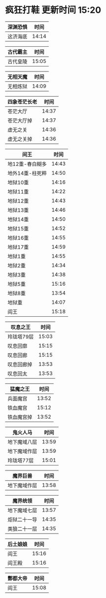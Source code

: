 # 疯狂打鞋 更新时间 15:20

| 深渊恐惧   | 时间    |
|--------|-------|
| 这济海底 | 14:14 |

| 古代霸主   | 时间    |
|--------|-------|
| 古代皇陵 | 15:05 |

| 无相天魔   | 时间    |
|--------|-------|
| 无相炼狱 | 14:09 |

| 四象苍茫长老   | 时间    |
|--------|-------|
| 苍茫大厅 | 14:37 |
| 苍茫大厅掉 | 14:37 |
| 虚无之关 | 14:36 |
| 虚无之关掉 | 14:36 |

| 间王   | 时间    |
|--------|-------|
| 地12重-春白糊多 | 14:43 |
| 地外14重-柱死粹 | 14:50 |
| 地狱10重 | 14:16 |
| 地狱11重 | 14:22 |
| 地狱12重 | 14:43 |
| 地狱13重 | 14:46 |
| 地狱14重 | 14:50 |
| 地狱15重 | 14:52 |
| 地狱16重 | 14:55 |
| 地狱17重 | 14:59 |
| 地狱1重 | 14:55 |
| 地狱2重 | 14:34 |
| 地狱3重 | 14:38 |
| 地狱5重 | 15:16 |
| 地狱8重 | 13:54 |
| 地狱重 | 14:07 |
| 阎王 | 15:18 |

| 叹息之王   | 时间    |
|--------|-------|
| 玲珑塔79层 | 15:03 |
| 叹息回廓 | 15:15 |
| 叹息回廊 | 15:15 |
| 叹息回廊掉 | 13:53 |
| 叹息回太 | 13:53 |

| 猛魔之王   | 时间    |
|--------|-------|
| 兵面魔宫 | 13:52 |
| 铁血魔宫 | 15:12 |
| 铁血魔宫掉 | 13:52 |

| 鬼火人马   | 时间    |
|--------|-------|
| 地下魔域八层 | 13:59 |
| 地下魔域作层 | 13:59 |
| 玲珑塔77层 | 15:01 |

| 魔界巨兽   | 时间    |
|--------|-------|
| 地下魔域作层 | 13:58 |

| 魔界统领   | 时间    |
|--------|-------|
| 地下魔域七层 | 13:57 |
| 炬狱二十一导 | 14:35 |
| 类狼二十一层 | 14:35 |

| 后土娘娘   | 时间    |
|--------|-------|
| 阎王 | 15:16 |
| 阎王殿 | 15:16 |

| 酆都大帝   | 时间    |
|--------|-------|
| 阎王 | 15:08 |
